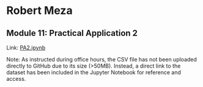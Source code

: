# Robert Meza
## Module 11: Practical Application 2

Link: [PA2.ipynb](PA2.ipynb)

Note: As instructed during office hours, the CSV file has not been uploaded directly to GitHub due to its size (>50MB). Instead, a direct link to the dataset has been included in the Jupyter Notebook for reference and access.


